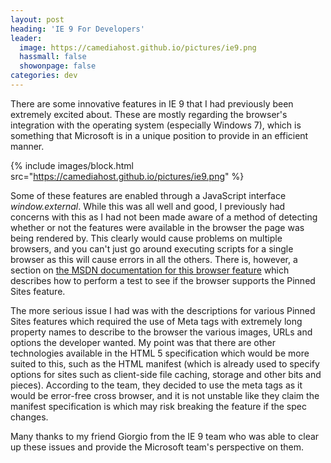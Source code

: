 ```yaml
---
layout: post
heading: 'IE 9 For Developers'
leader:
  image: https://camediahost.github.io/pictures/ie9.png
  hassmall: false
  showonpage: false
categories: dev
---
```


There are some innovative features in IE 9 that I had previously been extremely excited about. These are mostly regarding the browser's integration with the operating system (especially Windows 7), which is something that Microsoft is in a unique position to provide in an efficient manner.

{% include images/block.html src="https://camediahost.github.io/pictures/ie9.png" %}

Some of these features are enabled through a JavaScript interface *window.external*. While this was all well and good, I previously had concerns with this as I had not been made aware of a method of detecting whether or not the features were available in the browser the page was being rendered by. This clearly would cause problems on multiple browsers, and you can't just go around executing scripts for a single browser as this will cause errors in all the others. There is, however, a section on [the MSDN documentation for this browser feature](https://web.archive.org/web/20101112121724/http://msdn.microsoft.com/en-us/library/gg131029(VS.85).aspx) which describes how to perform a test to see if the browser supports the Pinned Sites feature.

The more serious issue I had was with the descriptions for various Pinned Sites features which required the use of Meta tags with extremely long property names to describe to the browser the various images, URLs and options the developer wanted. My point was that there are other technologies available in the HTML 5 specification which would be more suited to this, such as the HTML manifest (which is already used to specify options for sites such as client-side file caching, storage and other bits and pieces). According to the team, they decided to use the meta tags as it would be error-free cross browser, and it is not unstable like they claim the manifest specification is which may risk breaking the feature if the spec changes.

Many thanks to my friend Giorgio from the IE 9 team who was able to clear up these issues and provide the Microsoft team's perspective on them.
